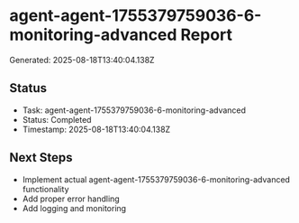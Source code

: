 # agent-agent-1755379759036-6-monitoring-advanced Report

Generated: 2025-08-18T13:40:04.138Z

## Status
- Task: agent-agent-1755379759036-6-monitoring-advanced
- Status: Completed
- Timestamp: 2025-08-18T13:40:04.138Z

## Next Steps
- Implement actual agent-agent-1755379759036-6-monitoring-advanced functionality
- Add proper error handling
- Add logging and monitoring
